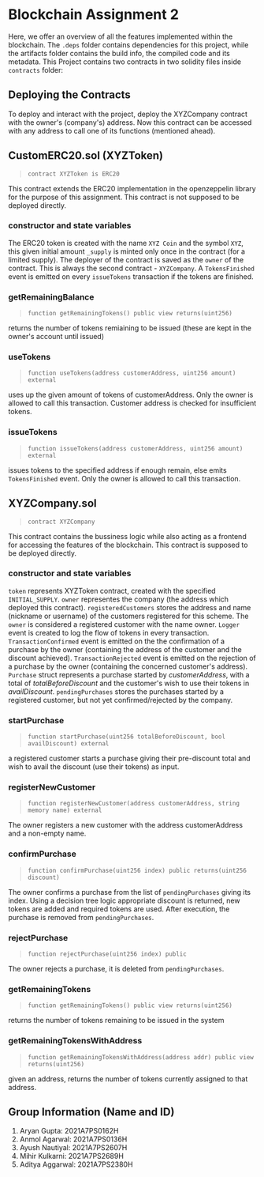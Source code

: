 # Blockchain Assignment 2

Here, we offer an overview of all the features implemented within the blockchain. 
The `.deps` folder contains dependencies for this project, while the artifacts folder contains the build info, the compiled code and its metadata.
This Project contains two contracts in two solidity files inside `contracts` folder:

## Deploying the Contracts
To deploy and interact with the project, deploy the XYZCompany contract with the owner's (company's) address. Now this contract can be accessed with any address to call one of its functions (mentioned ahead).

## CustomERC20.sol (XYZToken)

> `contract XYZToken is ERC20`

This contract extends the ERC20 implementation in the openzeppelin library for the purpose of this assignment. This contract is not supposed to be deployed directly.

### constructor and state variables
The ERC20 token is created with the name `XYZ Coin` and the symbol `XYZ`, this given initial amount `_supply` is minted only once in the contract (for a limited supply).
The deployer of the contract is saved as the `owner` of the contract. This is always the second contract - `XYZCompany`. A `TokensFinished` event is emitted on every `issueTokens` transaction if the tokens are finished.

### getRemainingBalance
> `function getRemainingTokens() public view returns(uint256)`

returns the number of tokens remiaining to be issued (these are kept in the owner's account until issued)

### useTokens
> `function useTokens(address customerAddress, uint256 amount) external`

uses up the given amount of tokens of customerAddress. Only the owner is allowed to call this transaction. Customer address is checked for insufficient tokens.

### issueTokens
> `function issueTokens(address customerAddress, uint256 amount) external`

issues tokens to the specified address if enough remain, else emits `TokensFinished` event. Only the owner is allowed to call this transaction.

## XYZCompany.sol

> `contract XYZCompany`

This contract contains the bussiness logic while also acting as a frontend for accessing the features of the blockchain. This contract is supposed to be deployed directly.

### constructor and state variables
`token` represents XYZToken contract, created with the specified `INITIAL_SUPPLY`. `owner` representes the company (the address which deployed this contract). `registeredCustomers` stores the address and name (nickname or username) of the customers registered for this scheme. The `owner` is considered a registered customer with the name owner.
`Logger` event is created to log the flow of tokens in every transaction. `TransactionConfirmed` event is emitted on the the confirmation of a purchase by the owner (containing the address of the customer and the discount achieved). `TransactionRejected` event is emitted on the rejection of a purchase by the owner (containing the concerned customer's address).
`Purchase` struct represents a purchase started by *customerAddress*, with a total of *totalBeforeDiscount* and the customer's wish to use their tokens in *availDiscount*. `pendingPurchases` stores the purchases started by a registered customer, but not yet confirmed/rejected by the company.

### startPurchase
> `function startPurchase(uint256 totalBeforeDiscount, bool availDiscount) external`

a registered customer starts a purchase giving their pre-discount total and wish to avail the discount (use their tokens) as input.

### registerNewCustomer
> `function registerNewCustomer(address customerAddress, string memory name) external`

The owner registers a new customer with the address customerAddress and a non-empty name.

### confirmPurchase
> `function confirmPurchase(uint256 index) public returns(uint256 discount)`

The owner confirms a purchase from the list of `pendingPurchases` giving its index. Using a decision tree logic appropriate discount is returned, new tokens are added and required tokens are used. After execution, the purchase is removed from `pendingPurchases`.

### rejectPurchase
> `function rejectPurchase(uint256 index) public`

The owner rejects a purchase, it is deleted from `pendingPurchases`.

### getRemainingTokens
> `function getRemainingTokens() public view returns(uint256)`

returns the number of tokens remaining to be issued in the system

### getRemainingTokensWithAddress
> `function getRemainingTokensWithAddress(address addr) public view returns(uint256)`

given an address, returns the number of tokens currently assigned to that address.

## Group Information (Name and ID)

1. Aryan Gupta: 2021A7PS0162H
2. Anmol Agarwal: 2021A7PS0136H
3. Ayush Nautiyal: 2021A7PS2607H
4. Mihir Kulkarni: 2021A7PS2689H
5. Aditya Aggarwal: 2021A7PS2380H
